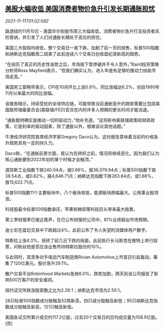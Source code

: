 <!--1636594263000-->
[美股大幅收低 美国消费者物价急升引发长期通胀担忧](https://cn.reuters.com/article/usa-stock-1110-wedn-idCNKBS2HW02D)
------

<div><i>2021-11-11T01:02:59Z</i></div><p>路透纽约11月10日 - 美国华尔街股市周三大幅收低，消费者物价急升打击投资者风险胃纳，并引发了人们对通胀长期处于高位的担忧。</p><p>美国三大股指均收低，整个交易日一直下跌，加剧了前一天的抛售，标普500指数和纳斯达克指数周二结束了此前连续八个交易日创收盘纪录新高的趋势。</p><p>“在经历了真正的历史性涨势之后，市场按下暂停键并不令人意外，”Baird投资策略分析师Ross Mayfield表示，“但我们确实认为，进入年底有足够的推动力扶助市场走高。”</p><p>美国劳工部稍早表示，CPI在10月环比上涨0.9%，同比涨幅达6.2%，创自1990年11月以来最大的同比涨幅。</p><p>该报告暗示，持续受扰的全球供应链，可能导致当前通胀急升的趋势需要比包括美国联邦储备委员会(美联储/FED)官员在内的许多人预期的更长时间才能消退。</p><p>“通胀题材确实是推动一切的驱动力，”他补充道，“这将影响美联储政策和财政政策，它是利率的驱动因素，除了通胀以外，很难谈论其他话题。”</p><p>牛津经济研究院首席经济学家Gregory Daco认为，这份报告意味着当前的价格急升趋势具有一定的持久力。</p><p>Daco称，“在通胀前景方面，我认为在转好之前，情况将继续恶化，因为我们认为核心通胀要到2022年初的某个时候才会触顶。”</p><p>道琼斯工业指数下跌240.04点，或0.66%，报36,079.94点；标普500指数下跌38.54点，或0.82%，报4,646.71点；纳斯达克指数下跌263.84点，或1.66%，报15,622.71点。</p><p>标普500指数11个主要板块中，八个板块收低，能源板块跌幅最大。公用事业股领涨。</p><p>科技股最令标普500指数承压，苹果和微软等科技巨头带来最大拖累。</p><p>第三季财报季已接近尾声，在已公布财报的公司中，81%业绩超出市场预期。</p><p>迪士尼在盘后交易中下跌超过4%，此前公布了令人失望的流媒体用户数字。</p><p>特斯拉上涨4.3%，扭转了前几日下跌的局面，此前执行长马斯克在推特上举行投票，问粉丝他是否应该出售所持特斯拉股份的10%。</p><p>与此同时，其竞争对手电动汽车制造商Rivian Automotive上市首日引起轰动，筹集了120亿美元，股价急升29.1%。</p><p>散户交易平台Robinhood Markets急挫6.0%，跌势加剧，两天前该公司报告了影响500万客户的安全漏洞。</p><p>纽约证交所跌涨股家数之比为2.26:1；纳斯达克市场为2.50:1。</p><p>26只标普500指数成分股触及52周新高，四只成分股触及新低；95只纳斯达克指数成分股触及新高，121只触及新低。</p><p>美国各证交所累计成交约117.2亿股，过去20个交易日的日均成交量为108.9亿股。(完)</p>
